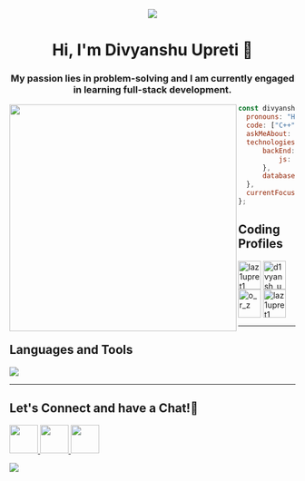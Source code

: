 <p align="center">
  <img src="https://capsule-render.vercel.app/api?type=waving&color=gradient&height=100&section=header"/>
<h1 align="center">Hi, I'm Divyanshu Upreti 👋</h1>
</p>
<h3 align="center"> My passion lies in problem-solving and I am currently engaged in learning full-stack development.</h3>

  <img align="left" width = "400" height = "400" src= "https://media.giphy.com/media/v1.Y2lkPTc5MGI3NjExYWYwMWM2ZTE2NGY3ODE2MGRmOTc4MjdhZDc2ZTJjY2U0ZmUxNjRkYSZjdD1z/x8nLqbF3XbPe4LehIE/giphy.gif">
  
  ```javascript
  const divyanshu = {
    pronouns: "He" | "Him",
    code: ["C++", "Javascript", "Java", "Python"],
    askMeAbout: ["web dev", "dsa"],
    technologies: {
        backEnd: {
            js: ["Node", "Express"],
        },
        databases: ["mongo", "MySql", "sqlite"],
    },
    currentFocus: "Make some amazing projects", 
};
```

 
<h2>
  Coding Profiles
</h2>

<a href="https://codeforces.com/profile/laz1upret1" target="blank"><img align="center" src="https://raw.githubusercontent.com/rahuldkjain/github-profile-readme-generator/master/src/images/icons/Social/codeforces.svg" alt="laz1upret1" height="50" width="40" /></a>
<a href="https://www.leetcode.com/d1vyansh_u" target="blank"><img align="center" src="https://raw.githubusercontent.com/rahuldkjain/github-profile-readme-generator/master/src/images/icons/Social/leet-code.svg" alt="d1vyansh_u" height="50" width="40" /></a>
<a href="https://www.codechef.com/users/o_r_z" target="blank"><img align="center" src="https://cdn.jsdelivr.net/npm/simple-icons@3.1.0/icons/codechef.svg" alt="o_r_z" height="50" width="40" /></a>
<a href="https://www.hackerearth.com/@divyanshu9upreti" target="blank"><img align="center" src="https://raw.githubusercontent.com/rahuldkjain/github-profile-readme-generator/master/src/images/icons/Social/hackerearth.svg" alt="laz1upret1" height="50" width="40" /></a>
</p>

 ---

<h2 align="left">Languages and Tools  </h2>
  <a href="https://skillicons.dev">
    <img src="https://skillicons.dev/icons?i=html,css,js,bootstrap,c,cpp,nodejs,express,git,heroku,mongodb,mysql,postman,py,vscode" />
  </a>
  
  ---
  
  <h2>
  Let's Connect and have a Chat!💬
</h2>
<p align = "left">
<a href="https://d-ivyanshu.github.io/divyanshu/">
  <img height="50" src="https://user-images.githubusercontent.com/46517096/166972883-f5f1d88c-0246-4374-88ac-ded0f2cf0699.png"/>
</a>
<a href="https://www.linkedin.com/in/divyanshu-upreti-0796381ba/">
  <img height="50" src="https://user-images.githubusercontent.com/46517096/166973395-19676cd8-f8ec-4abf-83ff-da8243505b82.png"/>
</a>  
<a href="https://www.instagram.com/_d1vyanshu/">
  <img height="50" src="https://user-images.githubusercontent.com/46517096/166974368-9798f39f-1f46-499c-b14e-81f0a3f83a06.png"/>
</a>
</p>
<p align="left">
  <img src="https://capsule-render.vercel.app/api?type=waving&color=gradient&height=100&section=footer"/>
</p>
